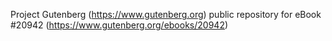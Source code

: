 Project Gutenberg (https://www.gutenberg.org) public repository for eBook #20942 (https://www.gutenberg.org/ebooks/20942)
